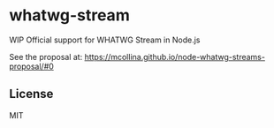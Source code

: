 # whatwg-stream

WIP Official support for WHATWG Stream in Node.js

See the proposal at: https://mcollina.github.io/node-whatwg-streams-proposal/#0

## License

MIT
